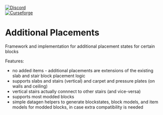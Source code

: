 [![Discord](https://img.shields.io/discord/176190900945289237?style=flat-square&logo=discord&logoColor=ffffff&label=Discord)](https://discord.gg/ykHRhmC)  
[![Curseforge](https://cf.way2muchnoise.eu/short_674852_downloads.svg?badge_style=flat)](https://www.curseforge.com/minecraft/mc-mods/additional-placements)  

# Additional Placements
Framework and implementation for additional placement states for certain blocks

Features:  
 - no added items - additional placements are extensions of the existing slab and stair block placement logic  
 - supports slabs and stairs (vertical) and carpet and pressure plates (on walls and ceiling)
 - vertical stairs actually connnect to other stairs (and vice-versa)
 - supports most modded blocks
 - simple datagen helpers to generate blockstates, block models, and item models for modded blocks, in case extra compatibility is needed  
